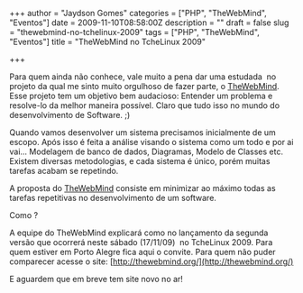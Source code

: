 +++
author = "Jaydson Gomes"
categories = ["PHP", "TheWebMind", "Eventos"]
date = 2009-11-10T08:58:00Z
description = ""
draft = false
slug = "thewebmind-no-tchelinux-2009"
tags = ["PHP", "TheWebMind", "Eventos"]
title = "TheWebMind no TcheLinux 2009"

+++

Para quem ainda não conhece, vale muito a pena dar uma estudada  no projeto da qual me sinto muito orgulhoso de fazer parte, o [TheWebMind](http://thewebmind.org).
Esse projeto tem um objetivo bem audacioso: Entender um problema e resolve-lo da melhor maneira possível. Claro que tudo isso no mundo do desenvolvimento de Software. ;)

Quando vamos desenvolver um sistema precisamos inicialmente de um escopo. Após isso é feita a análise visando o sistema como um todo e por ai vai... Modelagem de banco de dados, Diagramas, Modelo de Classes etc.
Existem diversas metodologias, e cada sistema é único, porém muitas tarefas acabam se repetindo.
<!-- more -->

A proposta do [TheWebMind](http://thewebmind.org/) consiste em minimizar ao máximo todas as tarefas repetitivas no desenvolvimento de um software.

Como ?

A equipe do TheWebMind explicará como no lançamento da segunda versão que ocorrerá neste sábado (17/11/09)  no TcheLinux 2009.
Para quem estiver em Porto Alegre fica aqui o convite.
Para quem não puder comparecer acesse o site:
[http://thewebmind.org/](http://thewebmind.org/)

E aguardem que em breve tem site novo no ar!
